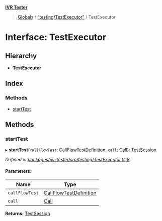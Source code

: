 **[IVR Tester](../README.md)**

> [Globals](../README.md) / ["testing/TestExecutor"](../modules/_testing_testexecutor_.md) / TestExecutor

# Interface: TestExecutor

## Hierarchy

* **TestExecutor**

## Index

### Methods

* [startTest](_testing_testexecutor_.testexecutor.md#starttest)

## Methods

### startTest

▸ **startTest**(`callFlowTest`: [CallFlowTestDefinition](_testing_test_callflowtestdefinition_.callflowtestdefinition.md), `call`: [Call](_call_call_.call.md)): [TestSession](_testrunner_.testsession.md)

*Defined in [packages/ivr-tester/src/testing/TestExecutor.ts:8](https://github.com/SketchingDev/ivr-tester/blob/e4629d5/packages/ivr-tester/src/testing/TestExecutor.ts#L8)*

#### Parameters:

Name | Type |
------ | ------ |
`callFlowTest` | [CallFlowTestDefinition](_testing_test_callflowtestdefinition_.callflowtestdefinition.md) |
`call` | [Call](_call_call_.call.md) |

**Returns:** [TestSession](_testrunner_.testsession.md)
